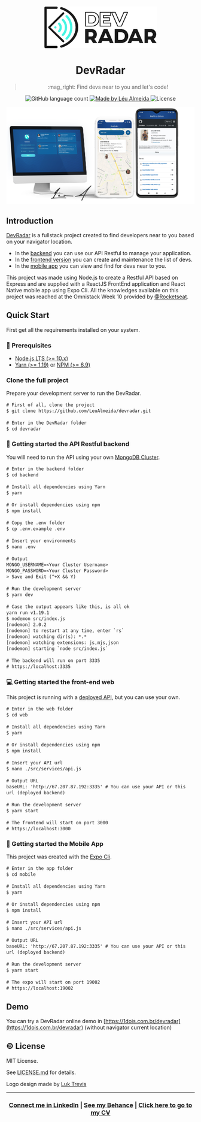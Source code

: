 <p align="center">
<img width="300" alt="DevRadar" src="./presentation/dark-logo.png" />
</p>

<h1 align="center">DevRadar</h1>

<blockquote align="center">
:mag_right: Find devs near to you and let's code!
</blockquote>

<p align="center">
  <img alt="GitHub language count" src="https://img.shields.io/github/languages/count/LeuAlmeida/devradar?color=%2304D361">

  <a href="https://leunardo.dev">
    <img alt="Made by Léu Almeida" src="https://img.shields.io/badge/made%20by-Léu%20Almeida-%2304D361">
  </a>

  <img alt="License" src="https://img.shields.io/badge/license-MIT-%2304D361">
</p>

<p align="center">
<img alt="DevRadar Presentation" src="./presentation/presentation.png" />
</p>

## Introduction

[DevRadar](https://github.com/LeuAlmeida/devradar) is a fullstack project created to find developers near to you based on your navigator location. 
* In the [backend](./backend) you can use our API Restful to manage your application.
* In the [frontend version](./web) you can create and maintenance the list of devs.
* In the [mobile app](./mobile) you can view and find for devs near to you.

This project was made using Node.js to create a Restful API based on Express and are supplied with a ReactJS FrontEnd application and React Native mobile app using Expo Cli.
All the knowledges available on this project was reached at the Omnistack Week 10 provided by [@Rocketseat](https://github.com/rocketseat).

## Quick Start

First get all the requirements installed on your system.

### :electric_plug: Prerequisites

- [Node.js LTS (>= 10.x)](https://nodejs.org/)
- [Yarn (>= 1.19)](https://yarnpkg.com/) or [NPM (>= 6.9)](https://www.npmjs.com/)

### Clone the full project

Prepare your development server to run the DevRadar.

```shell
# First of all, clone the project
$ git clone https://github.com/LeuAlmeida/devradar.git

# Enter in the DevRadar folder
$ cd devradar
```

### :closed_lock_with_key: Getting started the API Restful backend

You will need to run the API using your own [MongoDB Cluster](https://docs.atlas.mongodb.com/tutorial/create-new-cluster/).

```shell
# Enter in the backend folder
$ cd backend

# Install all dependencies using Yarn
$ yarn

# Or install dependencies using npm
$ npm install

# Copy the .env folder
$ cp .env.example .env

# Insert your environments
$ nano .env

# Output
MONGO_USERNAME=<Your Cluster Username>
MONGO_PASSWORD=<Your Cluster Password>
> Save and Exit (^+X && Y)

# Run the development server
$ yarn dev

# Case the output appears like this, is all ok
yarn run v1.19.1
$ nodemon src/index.js
[nodemon] 2.0.2
[nodemon] to restart at any time, enter `rs`
[nodemon] watching dir(s): *.*
[nodemon] watching extensions: js,mjs,json
[nodemon] starting `node src/index.js`

# The backend will run on port 3335
# https://localhost:3335
```

### :computer: Getting started the front-end web

This project is running with a [deployed API](http://67.207.87.192:3335/devs), but you can use your own.

```shell
# Enter in the web folder
$ cd web

# Install all dependencies using Yarn
$ yarn

# Or install dependencies using npm
$ npm install

# Insert your API url
$ nano ./src/services/api.js

# Output URL
baseURL: 'http://67.207.87.192:3335' # You can use your API or this url (deployed backend)

# Run the development server
$ yarn start

# The frontend will start on port 3000
# https://localhost:3000
```

### :iphone: Getting started the Mobile App

This project was created with the [Expo Cli](https://expo.io/learn).

```shell
# Enter in the app folder
$ cd mobile

# Install all dependencies using Yarn
$ yarn

# Or install dependencies using npm
$ npm install

# Insert your API url
$ nano ./src/services/api.js

# Output URL
baseURL: 'http://67.207.87.192:3335' # You can use your API or this url (deployed backend)

# Run the development server
$ yarn start

# The expo will start on port 19002
# https://localhost:19002
```

## Demo

You can try a DevRadar online demo in [https://1dois.com.br/devradar](https://1dois.com.br/devradar) (without navigator current location)


## :copyright: License

MIT License.

See [LICENSE.md](LICENSE.md) for details.

Logo design made by [Luk Trevis](https://behance.com/luktrevis)

<hr/>

<h3 align="center">
<a href="http://linkedin.com/in/leonardoalmeida99">Connect me in LinkedIn</a> | <a href="http://behance.net/almeida99">See my Behance</a> | <a href="https://leunardo.dev">Click here to go to my CV</a>
</h3>